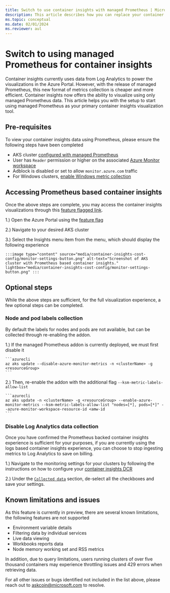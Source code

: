```yaml
---
title: Switch to use container insights with managed Prometheus | Microsoft Docs
description: This article describes how you can replace your container insights visualizations to use Prometheus metrics
ms.topic: conceptual
ms.date: 02/01/2024
ms.reviewer: aul
---
```


# Switch to using managed Prometheus for container insights

Container insights currently uses data from Log Analytics to power the visualizations in the Azure Portal. However, with the release of managed Prometheus, this new format of metrics collection is cheaper and more efficient. Container insights now offers the ability to visualize using only managed Prometheus data. This article helps you with the setup to start using managed Prometheus as your primary container insights visualization tool.

## Pre-requisites

To view your container insights data using Prometheus, please ensure the following steps have been completed

* AKS cluster [configured with managed Prometheus](./kubernetes-monitoring-enable.md#enable-prometheus-and-grafana)
* User has `Reader` permission or higher on the associated [Azure Monitor workspace](../essentials/azure-monitor-workspace-overview.md)
* Adblock is disabled or set to allow `monitor.azure.com` traffic
* For Windows clusters, [enable Windows metric collection](./kubernetes-monitoring-enable.md#enable-windows-metrics-collection-preview)


## Accessing Prometheus based container insights

Once the above steps are complete, you may access the container insights visualizations through this [feature flagged link](https://aka.ms/civ2).

1.) Open the Azure Portal using the [feature flag](https://aka.ms/civ2)

2.) Navigate to your desired AKS cluster

3.) Select the Insights menu item from the menu, which should display the following experience

    :::image type="content" source="media/container-insights-cost-config/monitor-settings-button.png" alt-text="Screenshot of AKS cluster with Prometheus based container insights." lightbox="media/container-insights-cost-config/monitor-settings-button.png" :::

## Optional steps

While the above steps are sufficient, for the full visualization experience, a few optional steps can be completed.

### Node and pod labels collection 

By default the labels for nodes and pods are not available, but can be collected through re-enabling the addon.

1.) If the managed Prometheus addon is currently deployed, we must first disable it

    ```azurecli
    az aks update --disable-azure-monitor-metrics -n <clusterName> -g <resourceGroup>
    ```

2.) Then, re-enable the addon with the additional flag `--ksm-metric-labels-allow-list`
    
    ```azurecli
    az aks update -n <clusterName> -g <resourceGroup> --enable-azure-monitor-metrics --ksm-metric-labels-allow-list "nodes=[*], pods=[*]" --azure-monitor-workspace-resource-id <amw-id
    ```

### Disable Log Analytics data collection

Once you have confirmed the Prometheus backed container insights experience is sufficient for your purposes, if you are currently using the logs based container insights experience, you can choose to stop ingesting metrics to Log Analytics to save on billing.

1.) Navigate to the monitoring settings for your clusters by following the instructions on how to configure your [container insights DCR](./container-insights-data-collection-dcr.md#configure-data-collection)

2.) Under the [`Collected data`](./container-insights-data-collection-dcr.md#collected-data) section, de-select all the checkboxes and save your settings.

## Known limitations and issues

As this feature is currently in preview, there are several known limitations, the following features are not supported

* Environment variable details
* Filtering data by individual services
* Live data viewing
* Workbooks reports data
* Node memory working set and RSS metrics

In addition, due to query limitations, users running clusters of over five thousand containers may experience throttling issues and 429 errors when retrieving data.

For all other issues or bugs identified not included in the list above, please reach out to askcoin@microsoft.com to resolve.
